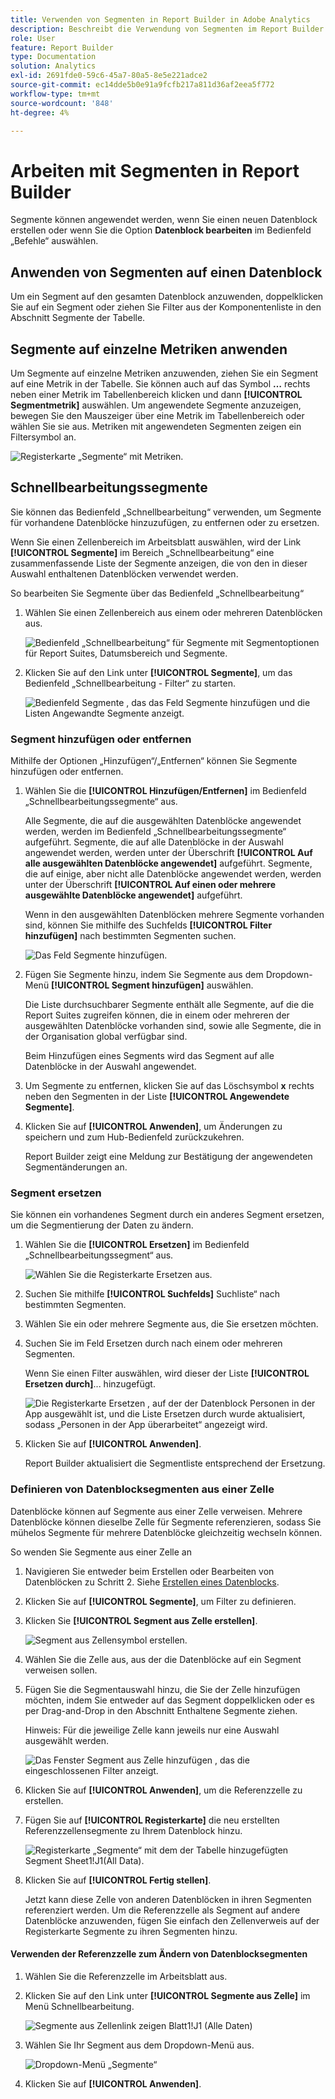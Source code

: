```yaml
---
title: Verwenden von Segmenten in Report Builder in Adobe Analytics
description: Beschreibt die Verwendung von Segmenten im Report Builder für Adobe Analytics
role: User
feature: Report Builder
type: Documentation
solution: Analytics
exl-id: 2691fde0-59c6-45a7-80a5-8e5e221adce2
source-git-commit: ec14dde5b0e91a9fcfb217a811d36af2eea5f772
workflow-type: tm+mt
source-wordcount: '848'
ht-degree: 4%

---
```


# Arbeiten mit Segmenten in Report Builder

Segmente können angewendet werden, wenn Sie einen neuen Datenblock erstellen oder wenn Sie die Option **Datenblock bearbeiten** im Bedienfeld „Befehle“ auswählen.

## Anwenden von Segmenten auf einen Datenblock

Um ein Segment auf den gesamten Datenblock anzuwenden, doppelklicken Sie auf ein Segment oder ziehen Sie Filter aus der Komponentenliste in den Abschnitt Segmente der Tabelle.

## Segmente auf einzelne Metriken anwenden

Um Segmente auf einzelne Metriken anzuwenden, ziehen Sie ein Segment auf eine Metrik in der Tabelle. Sie können auch auf das Symbol **…** rechts neben einer Metrik im Tabellenbereich klicken und dann **[!UICONTROL Segmentmetrik]** auswählen. Um angewendete Segmente anzuzeigen, bewegen Sie den Mauszeiger über eine Metrik im Tabellenbereich oder wählen Sie sie aus. Metriken mit angewendeten Segmenten zeigen ein Filtersymbol an.

![Registerkarte „Segmente“ mit Metriken.](./assets/filter_by.png)

## Schnellbearbeitungssegmente

Sie können das Bedienfeld „Schnellbearbeitung“ verwenden, um Segmente für vorhandene Datenblöcke hinzuzufügen, zu entfernen oder zu ersetzen.

Wenn Sie einen Zellenbereich im Arbeitsblatt auswählen, wird der Link **[!UICONTROL Segmente]** im Bereich „Schnellbearbeitung“ eine zusammenfassende Liste der Segmente anzeigen, die von den in dieser Auswahl enthaltenen Datenblöcken verwendet werden.

So bearbeiten Sie Segmente über das Bedienfeld „Schnellbearbeitung“

1. Wählen Sie einen Zellenbereich aus einem oder mehreren Datenblöcken aus.

   ![Bedienfeld „Schnellbearbeitung“ für Segmente mit Segmentoptionen für Report Suites, Datumsbereich und Segmente.](./assets/select_multiple_dbs.png)

1. Klicken Sie auf den Link unter **[!UICONTROL Segmente]**, um das Bedienfeld „Schnellbearbeitung - Filter“ zu starten.

   ![Bedienfeld Segmente , das das Feld Segmente hinzufügen und die Listen Angewandte Segmente anzeigt.](./assets/quick_edit_filters.png)

### Segment hinzufügen oder entfernen

Mithilfe der Optionen „Hinzufügen“/„Entfernen“ können Sie Segmente hinzufügen oder entfernen.

1. Wählen Sie die **[!UICONTROL Hinzufügen/Entfernen]** im Bedienfeld „Schnellbearbeitungssegmente“ aus.

   Alle Segmente, die auf die ausgewählten Datenblöcke angewendet werden, werden im Bedienfeld „Schnellbearbeitungssegmente“ aufgeführt. Segmente, die auf alle Datenblöcke in der Auswahl angewendet werden, werden unter der Überschrift **[!UICONTROL Auf alle ausgewählten Datenblöcke angewendet]** aufgeführt. Segmente, die auf einige, aber nicht alle Datenblöcke angewendet werden, werden unter der Überschrift **[!UICONTROL Auf einen oder mehrere ausgewählte Datenblöcke angewendet]** aufgeführt.

   Wenn in den ausgewählten Datenblöcken mehrere Segmente vorhanden sind, können Sie mithilfe des Suchfelds **[!UICONTROL Filter hinzufügen]** nach bestimmten Segmenten suchen.

   ![Das Feld Segmente hinzufügen.](./assets/add_filter.png)

1. Fügen Sie Segmente hinzu, indem Sie Segmente aus dem Dropdown-Menü **[!UICONTROL Segment hinzufügen]** auswählen.

   Die Liste durchsuchbarer Segmente enthält alle Segmente, auf die die Report Suites zugreifen können, die in einem oder mehreren der ausgewählten Datenblöcke vorhanden sind, sowie alle Segmente, die in der Organisation global verfügbar sind.

   Beim Hinzufügen eines Segments wird das Segment auf alle Datenblöcke in der Auswahl angewendet.

1. Um Segmente zu entfernen, klicken Sie auf das Löschsymbol **x** rechts neben den Segmenten in der Liste **[!UICONTROL Angewendete Segmente]**.

1. Klicken Sie auf **[!UICONTROL Anwenden]**, um Änderungen zu speichern und zum Hub-Bedienfeld zurückzukehren.

   Report Builder zeigt eine Meldung zur Bestätigung der angewendeten Segmentänderungen an.

### Segment ersetzen

Sie können ein vorhandenes Segment durch ein anderes Segment ersetzen, um die Segmentierung der Daten zu ändern.

1. Wählen Sie die **[!UICONTROL Ersetzen]** im Bedienfeld „Schnellbearbeitungssegment“ aus.

   ![Wählen Sie die Registerkarte Ersetzen aus.](./assets/replace_filter.png)

1. Suchen Sie mithilfe **[!UICONTROL Suchfelds]** Suchliste“ nach bestimmten Segmenten.

1. Wählen Sie ein oder mehrere Segmente aus, die Sie ersetzen möchten.

1. Suchen Sie im Feld Ersetzen durch nach einem oder mehreren Segmenten.

   Wenn Sie einen Filter auswählen, wird dieser der Liste **[!UICONTROL Ersetzen durch]**... hinzugefügt.

   ![Die Registerkarte Ersetzen , auf der der Datenblock Personen in der App ausgewählt ist, und die Liste Ersetzen durch wurde aktualisiert, sodass „Personen in der App überarbeitet“ angezeigt wird.](./assets/replace_screen_new.png)

1. Klicken Sie auf **[!UICONTROL Anwenden]**.

   Report Builder aktualisiert die Segmentliste entsprechend der Ersetzung.

### Definieren von Datenblocksegmenten aus einer Zelle

Datenblöcke können auf Segmente aus einer Zelle verweisen. Mehrere Datenblöcke können dieselbe Zelle für Segmente referenzieren, sodass Sie mühelos Segmente für mehrere Datenblöcke gleichzeitig wechseln können.

So wenden Sie Segmente aus einer Zelle an

1. Navigieren Sie entweder beim Erstellen oder Bearbeiten von Datenblöcken zu Schritt 2. Siehe [Erstellen eines Datenblocks](./create-a-data-block.md).
1. Klicken Sie auf **[!UICONTROL Segmente]**, um Filter zu definieren.
1. Klicken Sie **[!UICONTROL Segment aus Zelle erstellen]**.

   ![Segment aus Zellensymbol erstellen.](./assets/create-filter-from-cell.png)

1. Wählen Sie die Zelle aus, aus der die Datenblöcke auf ein Segment verweisen sollen.

1. Fügen Sie die Segmentauswahl hinzu, die Sie der Zelle hinzufügen möchten, indem Sie entweder auf das Segment doppelklicken oder es per Drag-and-Drop in den Abschnitt Enthaltene Segmente ziehen.

   Hinweis: Für die jeweilige Zelle kann jeweils nur eine Auswahl ausgewählt werden.

   ![Das Fenster Segment aus Zelle hinzufügen , das die eingeschlossenen Filter anzeigt.](./assets/select-filters.png)

1. Klicken Sie auf **[!UICONTROL Anwenden]**, um die Referenzzelle zu erstellen.

1. Fügen Sie auf **[!UICONTROL Registerkarte]** die neu erstellten Referenzzellensegmente zu Ihrem Datenblock hinzu.

   ![Registerkarte „Segmente“ mit dem der Tabelle hinzugefügten Segment Sheet1!J1(All Data).](./assets/reference-cell-filter.png)

1. Klicken Sie auf **[!UICONTROL Fertig stellen]**.

   Jetzt kann diese Zelle von anderen Datenblöcken in ihren Segmenten referenziert werden. Um die Referenzzelle als Segment auf andere Datenblöcke anzuwenden, fügen Sie einfach den Zellenverweis auf der Registerkarte Segmente zu ihren Segmenten hinzu.

#### Verwenden der Referenzzelle zum Ändern von Datenblocksegmenten

1. Wählen Sie die Referenzzelle im Arbeitsblatt aus.

1. Klicken Sie auf den Link unter **[!UICONTROL Segmente aus Zelle]** im Menü Schnellbearbeitung.

   ![Segmente aus Zellenlink zeigen Blatt1!J1 (Alle Daten)](./assets/filters-from-cell-link.png)

1. Wählen Sie Ihr Segment aus dem Dropdown-Menü aus.

   ![Dropdown-Menü „Segmente“](./assets/filter-drop-down.png)

1. Klicken Sie auf **[!UICONTROL Anwenden]**.
